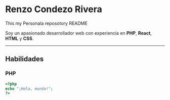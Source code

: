 # Renzo Condezo Rivera
This my Personala reposotory README

Soy un apasionado desarrollador web con experiencia en **PHP**, **React**, **HTML** y **CSS**.

---

## Habilidades

### PHP
```php
<?php
echo "¡Hola, mundo!";
?>
